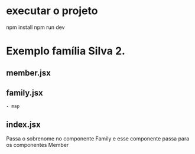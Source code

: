 # executar o projeto
npm install
npm run dev



# Exemplo família Silva 2.

## member.jsx

## family.jsx
    - map

## index.jsx
Passa o sobrenome no componente Family e esse componente passa para os componentes Member





